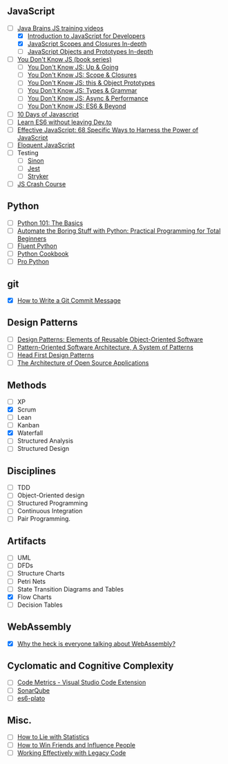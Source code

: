 ## JavaScript
- [ ] [Java Brains JS training videos](https://javabrains.io/topics/corejs/)
  - [x] [Introduction to JavaScript for Developers](https://www.youtube.com/playlist?list=PLqq-6Pq4lTTYFJxC9NLJ7dSTI5Z1WWB6K)
  - [x] [JavaScript Scopes and Closures In-depth](https://www.youtube.com/playlist?list=PLqq-6Pq4lTTZ_LyvzfrndUOkIvOF4y-_c)
  - [ ] [JavaScript Objects and Prototypes In-depth](https://www.youtube.com/playlist?list=PLqq-6Pq4lTTaflXUL0v3TSm86nodn0c_u)
- [ ] [You Don't Know JS (book series)](https://github.com/getify/You-Dont-Know-JS)</summary>
  - [ ] [You Don't Know JS: Up & Going](https://github.com/getify/You-Dont-Know-JS/blob/master/up%20&%20going/README.md#you-dont-know-js-up--going)
  - [ ] [You Don't Know JS: Scope & Closures](https://github.com/getify/You-Dont-Know-JS/blob/master/scope%20&%20closures/README.md#you-dont-know-js-scope--closures)
  - [ ] [You Don't Know JS: this & Object Prototypes](https://github.com/getify/You-Dont-Know-JS/blob/master/this%20&%20object%20prototypes/README.md#you-dont-know-js-this--object-prototypes)
  - [ ] [You Don't Know JS: Types & Grammar](https://github.com/getify/You-Dont-Know-JS/blob/master/types%20&%20grammar/README.md#you-dont-know-js-types--grammar)
  - [ ] [You Don't Know JS: Async & Performance](https://github.com/getify/You-Dont-Know-JS/blob/master/async%20&%20performance/README.md#you-dont-know-js-async--performance)
  - [ ] [You Don't Know JS: ES6 & Beyond](https://github.com/getify/You-Dont-Know-JS/blob/master/es6%20&%20beyond/README.md#you-dont-know-js-es6--beyond)
- [ ] [10 Days of Javascript](https://www.hackerrank.com/domains/tutorials/10-days-of-javascript)
- [ ] [Learn ES6 without leaving Dev.to](https://dev.to/andersonjoseph/learn-es6-without-leave-devto-57o3)
- [ ] [Effective JavaScript: 68 Specific Ways to Harness the Power of JavaScript](https://learning.oreilly.com/library/view/effective-javascript-68/9780132902281/)
- [ ] [Eloquent JavaScript](https://eloquentjavascript.net/)
- [ ] Testing
  - [ ] [Sinon](https://sinonjs.org/)
  - [ ] [Jest](https://jestjs.io/)
  - [ ] [Stryker](https://stryker-mutator.io/)
- [ ] [JS Crash Course](https://developer.mozilla.org/en-US/docs/Web/JavaScript/A_re-introduction_to_JavaScript)

## Python
- [ ] [Python 101: The Basics](https://medium.com/the-renaissance-developer/python-101-the-basics-441136fb7cc3)
- [ ] [Automate the Boring Stuff with Python: Practical Programming for Total Beginners](https://books.google.co.uk/books?id=UEu0CAAAQBAJ)
- [ ] [Fluent Python](https://books.google.co.uk/books?id=bIZHCgAAQBAJ)
- [ ] [Python Cookbook](https://books.google.co.uk/books?id=1Shx_VXS6ioC)
- [ ] [Pro Python](https://books.google.co.uk/books?id=3VgnCgAAQBAJ)

## git
- [x] [How to Write a Git Commit Message](https://chris.beams.io/posts/git-commit/)

## Design Patterns
- [ ] [Design Patterns: Elements of Reusable Object-Oriented Software](https://books.google.co.uk/books/about/Design_Patterns.html?id=6oHuKQe3TjQC)
- [ ] [Pattern-Oriented Software Architecture, A System of Patterns](https://books.google.co.uk/books?id=j_ahu_BS3hAC)
- [ ] [Head First Design Patterns](https://books.google.co.uk/books/about/Head_First_Design_Patterns.html?id=GGpXN9SMELMC)
- [ ] [The Architecture of Open Source Applications](http://aosabook.org/en/index.html)

## Methods
- [ ] XP
- [x] Scrum
- [ ] Lean
- [ ] Kanban
- [x] Waterfall
- [ ] Structured Analysis
- [ ] Structured Design

## Disciplines
- [ ] TDD
- [ ] Object-Oriented design
- [ ] Structured Programming
- [ ] Continuous Integration
- [ ] Pair Programming.

## Artifacts
- [ ] UML
- [ ] DFDs
- [ ] Structure Charts
- [ ] Petri Nets
- [ ] State Transition Diagrams and Tables
- [x] Flow Charts
- [ ] Decision Tables

## WebAssembly
- [x] [Why the heck is everyone talking about WebAssembly?](https://dev.to/captainsafia/why-the-heck-is-everyone-talking-about-webassembly-455a)

## Cyclomatic and Cognitive Complexity
 - [ ] [Code Metrics - Visual Studio Code Extension](https://marketplace.visualstudio.com/items?itemName=kisstkondoros.vscode-codemetrics)
 - [ ] [SonarQube](https://www.sonarqube.org/)
 - [ ] [es6-plato](https://www.npmjs.com/package/es6-plato)

## Misc.
- [ ] [How to Lie with Statistics](https://goo.gl/V7e4tS)
- [ ] [How to Win Friends and Influence People](https://books.google.co.uk/books?id=0dJDdw39UDMC&dq=how+to+win+friends+and+influence+people)
- [ ] [Working Effectively with Legacy Code](https://learning.oreilly.com/library/view/working-effectively-with/0131177052/)

